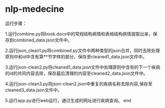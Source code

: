 # nlp-medecine
运行步骤：

1.运行combine.py将book.docx中的常规结构病情和表格结构病情提取出来，保存到combined_data.json文件中。

2.运行json_clean1.py将combined.py文件中两种类型的json合并，同时去除处理原则中和id中含有第**节字样的部分，保存至cleaned1_data.json文件中。
    
3.运行json-clean2.py将cleaned1_data.json文件中处理原则中含有的下一个疾病的id的共同内容去除，保存最后清理的内容至cleaned2_data.json文件中。
    
4.运行json-clean3.py将json-clean2.json中重复的疾病名称去除内容,保存至cleaned3_data.json文件中。
    
5.运行app.py进行web运行，通过生成的网址进行疾病查询。
end
